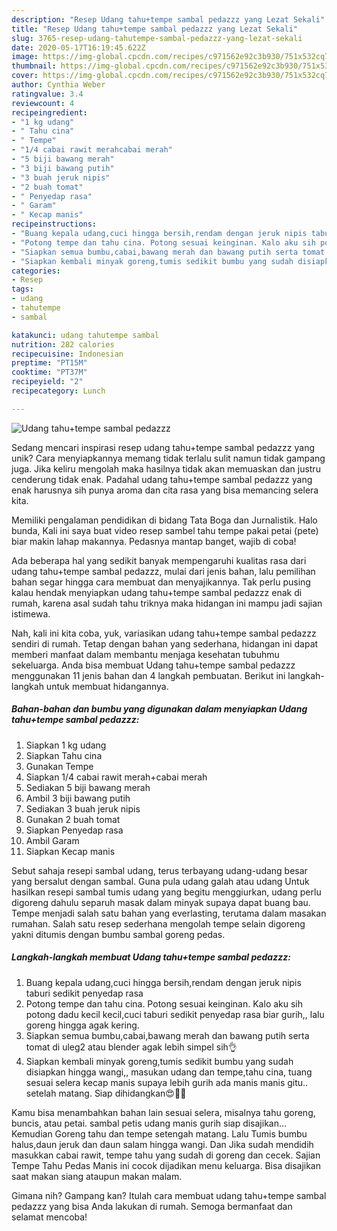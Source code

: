 ```yaml
---
description: "Resep Udang tahu+tempe sambal pedazzz yang Lezat Sekali"
title: "Resep Udang tahu+tempe sambal pedazzz yang Lezat Sekali"
slug: 3765-resep-udang-tahutempe-sambal-pedazzz-yang-lezat-sekali
date: 2020-05-17T16:19:45.622Z
image: https://img-global.cpcdn.com/recipes/c971562e92c3b930/751x532cq70/udang-tahutempe-sambal-pedazzz-foto-resep-utama.jpg
thumbnail: https://img-global.cpcdn.com/recipes/c971562e92c3b930/751x532cq70/udang-tahutempe-sambal-pedazzz-foto-resep-utama.jpg
cover: https://img-global.cpcdn.com/recipes/c971562e92c3b930/751x532cq70/udang-tahutempe-sambal-pedazzz-foto-resep-utama.jpg
author: Cynthia Weber
ratingvalue: 3.4
reviewcount: 4
recipeingredient:
- "1 kg udang"
- " Tahu cina"
- " Tempe"
- "1/4 cabai rawit merahcabai merah"
- "5 biji bawang merah"
- "3 biji bawang putih"
- "3 buah jeruk nipis"
- "2 buah tomat"
- " Penyedap rasa"
- " Garam"
- " Kecap manis"
recipeinstructions:
- "Buang kepala udang,cuci hingga bersih,rendam dengan jeruk nipis taburi sedikit penyedap rasa"
- "Potong tempe dan tahu cina. Potong sesuai keinginan. Kalo aku sih potong dadu kecil kecil,cuci taburi sedikit penyedap rasa biar gurih,, lalu goreng hingga agak kering."
- "Siapkan semua bumbu,cabai,bawang merah dan bawang putih serta tomat di uleg2 atau blender agak lebih simpel sih👌"
- "Siapkan kembali minyak goreng,tumis sedikit bumbu yang sudah disiapkan hingga wangi,, masukan udang dan tempe,tahu cina, tuang sesuai selera kecap manis supaya lebih gurih ada manis manis gitu.. setelah matang. Siap dihidangkan😍🤗🤤"
categories:
- Resep
tags:
- udang
- tahutempe
- sambal

katakunci: udang tahutempe sambal 
nutrition: 282 calories
recipecuisine: Indonesian
preptime: "PT15M"
cooktime: "PT37M"
recipeyield: "2"
recipecategory: Lunch

---
```



![Udang tahu+tempe sambal pedazzz](https://img-global.cpcdn.com/recipes/c971562e92c3b930/751x532cq70/udang-tahutempe-sambal-pedazzz-foto-resep-utama.jpg)

Sedang mencari inspirasi resep udang tahu+tempe sambal pedazzz yang unik? Cara menyiapkannya memang tidak terlalu sulit namun tidak gampang juga. Jika keliru mengolah maka hasilnya tidak akan memuaskan dan justru cenderung tidak enak. Padahal udang tahu+tempe sambal pedazzz yang enak harusnya sih punya aroma dan cita rasa yang bisa memancing selera kita.

Memiliki pengalaman pendidikan di bidang Tata Boga dan Jurnalistik. Halo bunda, Kali ini saya buat video resep sambel tahu tempe pakai petai (pete) biar makin lahap makannya. Pedasnya mantap banget, wajib di coba!

Ada beberapa hal yang sedikit banyak mempengaruhi kualitas rasa dari udang tahu+tempe sambal pedazzz, mulai dari jenis bahan, lalu pemilihan bahan segar hingga cara membuat dan menyajikannya. Tak perlu pusing kalau hendak menyiapkan udang tahu+tempe sambal pedazzz enak di rumah, karena asal sudah tahu triknya maka hidangan ini mampu jadi sajian istimewa.


Nah, kali ini kita coba, yuk, variasikan udang tahu+tempe sambal pedazzz sendiri di rumah. Tetap dengan bahan yang sederhana, hidangan ini dapat memberi manfaat dalam membantu menjaga kesehatan tubuhmu sekeluarga. Anda bisa membuat Udang tahu+tempe sambal pedazzz menggunakan 11 jenis bahan dan 4 langkah pembuatan. Berikut ini langkah-langkah untuk membuat hidangannya.

<!--inarticleads1-->

##### Bahan-bahan dan bumbu yang digunakan dalam menyiapkan Udang tahu+tempe sambal pedazzz:

1. Siapkan 1 kg udang
1. Siapkan  Tahu cina
1. Gunakan  Tempe
1. Siapkan 1/4 cabai rawit merah+cabai merah
1. Sediakan 5 biji bawang merah
1. Ambil 3 biji bawang putih
1. Sediakan 3 buah jeruk nipis
1. Gunakan 2 buah tomat
1. Siapkan  Penyedap rasa
1. Ambil  Garam
1. Siapkan  Kecap manis


Sebut sahaja resepi sambal udang, terus terbayang udang-udang besar yang bersalut dengan sambal. Guna pula udang galah atau udang Untuk hasilkan resepi sambal tumis udang yang begitu menggiurkan, udang perlu digoreng dahulu separuh masak dalam minyak supaya dapat buang bau. Tempe menjadi salah satu bahan yang everlasting, terutama dalam masakan rumahan. Salah satu resep sederhana mengolah tempe selain digoreng yakni ditumis dengan bumbu sambal goreng pedas. 

<!--inarticleads2-->

##### Langkah-langkah membuat Udang tahu+tempe sambal pedazzz:

1. Buang kepala udang,cuci hingga bersih,rendam dengan jeruk nipis taburi sedikit penyedap rasa
1. Potong tempe dan tahu cina. Potong sesuai keinginan. Kalo aku sih potong dadu kecil kecil,cuci taburi sedikit penyedap rasa biar gurih,, lalu goreng hingga agak kering.
1. Siapkan semua bumbu,cabai,bawang merah dan bawang putih serta tomat di uleg2 atau blender agak lebih simpel sih👌
1. Siapkan kembali minyak goreng,tumis sedikit bumbu yang sudah disiapkan hingga wangi,, masukan udang dan tempe,tahu cina, tuang sesuai selera kecap manis supaya lebih gurih ada manis manis gitu.. setelah matang. Siap dihidangkan😍🤗🤤


Kamu bisa menambahkan bahan lain sesuai selera, misalnya tahu goreng, buncis, atau petai. sambal petis udang manis gurih siap disajikan… Kemudian Goreng tahu dan tempe setengah matang. Lalu Tumis bumbu halus,daun jeruk dan daun salam hingga wangi. Dan Jika sudah mendidih masukkan cabai rawit, tempe tahu yang sudah di goreng dan cecek. Sajian Tempe Tahu Pedas Manis ini cocok dijadikan menu keluarga. Bisa disajikan saat makan siang ataupun makan malam. 

Gimana nih? Gampang kan? Itulah cara membuat udang tahu+tempe sambal pedazzz yang bisa Anda lakukan di rumah. Semoga bermanfaat dan selamat mencoba!
